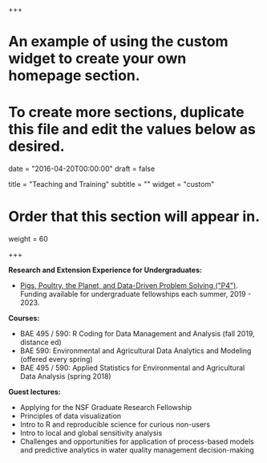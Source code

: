 +++
# An example of using the custom widget to create your own homepage section.
# To create more sections, duplicate this file and edit the values below as desired.

date = "2016-04-20T00:00:00"
draft = false

title = "Teaching and Training"
subtitle = ""
widget = "custom"

# Order that this section will appear in.
weight = 60

+++

**Research and Extension Experience for Undergraduates:**

- [Pigs, Poultry, the Planet, and Data-Driven Problem Solving ("P4")](http://p4.rbind.io/). Funding available for undergraduate fellowships each summer, 2019 - 2023. 

**Courses:**

- BAE 495 / 590: R Coding for Data Management and Analysis (fall 2019, distance ed)
- BAE 590: Environmental and Agricultural Data Analytics and Modeling (offered every spring)
- BAE 495 / 590: Applied Statistics for Environmental and Agricultural Data Analysis (spring 2018)

**Guest lectures:**

- Applying for the NSF Graduate Research Fellowship
- Principles of data visualization
- Intro to R and reproducible science for curious non-users
- Intro to local and global sensitivity analysis
- Challenges and opportunities for application of process-based models and predictive analytics in water quality management decision-making
